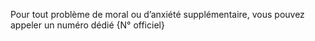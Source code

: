 Pour tout problème de moral ou d’anxiété supplémentaire, vous pouvez appeler un numéro dédié {N° officiel}
